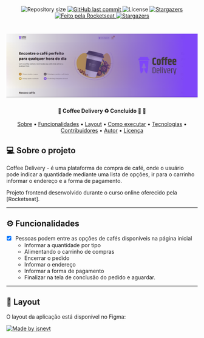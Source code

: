 <p align="center">
 <img alt="Repository size" src="https://img.shields.io/github/repo-size/jsnevt/coffeedelivery">
  
  <a href="https://github.com/jsnevt/README-coffeedelivery/commits/master">
    <img alt="GitHub last commit" src="https://img.shields.io/github/last-commit/jsnevt/coffeedelivery">
  </a>
    
   <img alt="License" src="https://img.shields.io/badge/license-MIT-brightgreen">
   <a href="https://github.com/jsnevt/README-bookwise/stargazers">
    <img alt="Stargazers" src="https://img.shields.io/github/stars/jsnevt/README-bookwise?style=social">
  </a>

  <a href="https://rocketseat.com.br">
    <img alt="Feito pela Rocketseat" src="https://img.shields.io/badge/feito%20por-Rocketseat-%237519C1">
  </a>
  
  <a href="https://blog.rocketseat.com.br/">
    <img alt="Stargazers" src="https://img.shields.io/badge/Blog-Rocketseat-%237159c1?style=flat&logo=ghost">
    </a>
</p>

<h1 align="center">
    <img alt="Desafio Full-Stack" title="#desafiofullstack" src="./img/banner.png" />
</h1>

<h4 align="center"> 
	🚧  Coffee Delivery ♻️ Concluído 🚀 🚧
</h4>

<p align="center">
 <a href="#-sobre-o-projeto">Sobre</a> •
 <a href="#-funcionalidades">Funcionalidades</a> •
 <a href="#-layout">Layout</a> • 
 <a href="#-como-executar-o-projeto">Como executar</a> • 
 <a href="#-tecnologias">Tecnologias</a> • 
 <a href="#-contribuidores">Contribuidores</a> • 
 <a href="#-autor">Autor</a> • 
 <a href="#user-content--licença">Licença</a>
</p>

## 💻 Sobre o projeto

Coffee Delivery - é uma plataforma de compra de café, onde o usuário pode indicar a quantidade mediante uma lista de opções, ir para o carrinho
informar o endereço e a forma de pagamento. 

Projeto frontend desenvolvido durante o curso online oferecido pela [Rocketseat].

---

## ⚙️ Funcionalidades

- [x] Pessoas podem entre as opções de cafés disponíveis na página inicial
	- Informar a quantidade por tipo
	- Alimentando o carrinho de compras
	- Encerrar o pedido
	- Informar o endereço
	- Informar a forma de pagamento
	- Finalizar na tela de conclusão do pedido e aguardar.

---

## 🎨 Layout

O layout da aplicação está disponível no Figma:

<a href="https://www.figma.com/file/6Nmurzq068xmcLktqZOW6A/Coffee-Delivery-(Copy)?type=design&node-id=2-1550&mode=design&t=bwcMsoxaflY8cZVO-0">
  <img alt="Made by jsnevt" src="https://img.shields.io/badge/Acessar%20Layout%20-Figma-%2304D361">
</a>

